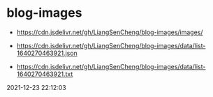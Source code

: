 # blog-images 

* https://cdn.jsdelivr.net/gh/LiangSenCheng/blog-images/images/ 

* https://cdn.jsdelivr.net/gh/LiangSenCheng/blog-images/data/list-1640270463921.json 

* https://cdn.jsdelivr.net/gh/LiangSenCheng/blog-images/data/list-1640270463921.txt 

2021-12-23 22:12:03
